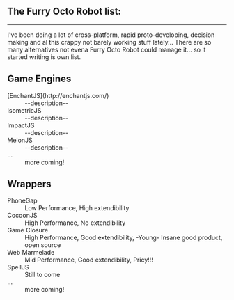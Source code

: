 ## The Furry Octo Robot list:
-------------------------

I've been doing a lot of cross-platform, rapid proto-developing, decision making 
and al this crappy not barely working stuff lately...
There are so many alternatives not evena Furry Octo Robot could manage it...
so it started writing is own list.


Game Engines
-------------------------------
<dl>
  <dt>[EnchantJS](http://enchantjs.com/)</dt>
  <dd>--description--</dd>
  <dt>IsometricJS</dt>
  <dd>--description--</dd>
  <dt>ImpactJS</dt>
  <dd>--description--</dd>
  <dt>MelonJS</dt>
  <dd>--description--</dd>
  <dt>...</dt>
  <dd>more coming!</dd>
</dl>


Wrappers
-------------------------------

<dl>
  <dt>PhoneGap</dt>
  <dd>Low Performance, High extendibility</dd>
  <dt>CocoonJS</dt>
  <dd>High Performance, No extendibility</dd>
  <dt>Game Closure</dt>
  <dd>High Performance, Good extendibility, -Young- Insane good product, open source</dd>
  <dt>Web Marmelade</dt>
  <dd>Mid Performance, Good extendibility, Pricy!!!</dd>
  <dt>SpellJS</dt>
  <dd>Still to come</dd>
  <dt>...</dt>
  <dd>more coming!</dd>
</dl>